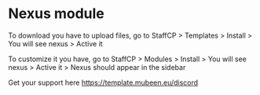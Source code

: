# Nexus module

To download you have to upload files, go to StaffCP > Templates > Install > You will see nexus > Active it

To customize it you have, go to StaffCP > Modules > Install > You will see nexus > Active it > Nexus should appear in the sidebar

Get your support here https://template.mubeen.eu/discord
